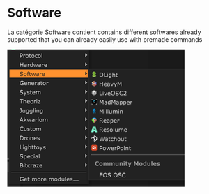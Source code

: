 # Software

La catégorie Software contient contains different softwares already supported that you can already easily use with premade commands

![](../../.gitbook/assets/menu_software.png)

